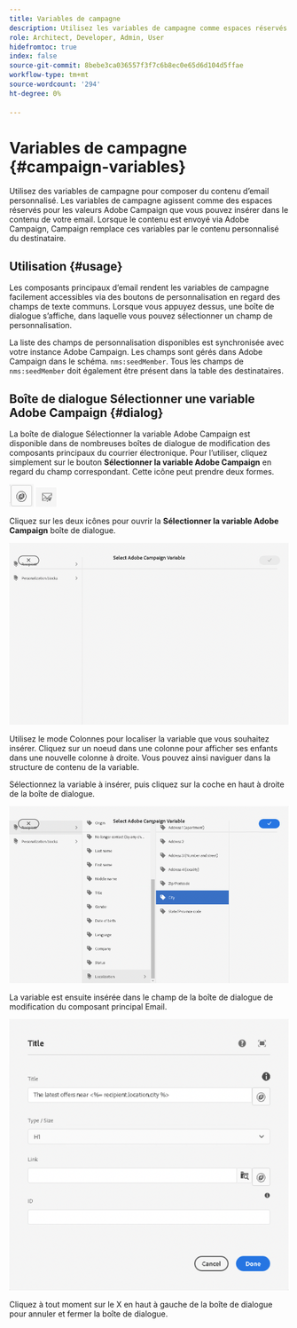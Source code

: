 ```yaml
---
title: Variables de campagne
description: Utilisez les variables de campagne comme espaces réservés pour composer du contenu d’email personnalisé.
role: Architect, Developer, Admin, User
hidefromtoc: true
index: false
source-git-commit: 8bebe3ca036557f3f7c6b8ec0e65d6d104d5ffae
workflow-type: tm+mt
source-wordcount: '294'
ht-degree: 0%

---
```



# Variables de campagne {#campaign-variables}

Utilisez des variables de campagne pour composer du contenu d’email personnalisé. Les variables de campagne agissent comme des espaces réservés pour les valeurs Adobe Campaign que vous pouvez insérer dans le contenu de votre email. Lorsque le contenu est envoyé via Adobe Campaign, Campaign remplace ces variables par le contenu personnalisé du destinataire.

## Utilisation {#usage}

Les composants principaux d’email rendent les variables de campagne facilement accessibles via des boutons de personnalisation en regard des champs de texte communs. Lorsque vous appuyez dessus, une boîte de dialogue s’affiche, dans laquelle vous pouvez sélectionner un champ de personnalisation.

La liste des champs de personnalisation disponibles est synchronisée avec votre instance Adobe Campaign. Les champs sont gérés dans Adobe Campaign dans le schéma. `nms:seedMember`. Tous les champs de `nms:seedMember` doit également être présent dans la table des destinataires.

## Boîte de dialogue Sélectionner une variable Adobe Campaign {#dialog}

La boîte de dialogue Sélectionner la variable Adobe Campaign est disponible dans de nombreuses boîtes de dialogue de modification des composants principaux du courrier électronique. Pour l’utiliser, cliquez simplement sur le bouton **Sélectionner la variable Adobe Campaign** en regard du champ correspondant. Cette icône peut prendre deux formes.

![Bouton Adobe Campaign](/help/email/assets/campaign-button.png)
![Icône Sélectionner la variable Adobe Campaign](/help/email/assets/select-adobe-campaign-variable-icon.png)

Cliquez sur les deux icônes pour ouvrir la **Sélectionner la variable Adobe Campaign** boîte de dialogue.

![Boîte de dialogue Sélectionner la variable Adobe Campaign](assets/select-campaign-variable-dialog.png)

Utilisez le mode Colonnes pour localiser la variable que vous souhaitez insérer. Cliquez sur un noeud dans une colonne pour afficher ses enfants dans une nouvelle colonne à droite. Vous pouvez ainsi naviguer dans la structure de contenu de la variable.

Sélectionnez la variable à insérer, puis cliquez sur la coche en haut à droite de la boîte de dialogue.

![Variable Adobe Campaign sélectionnée](assets/select-campaign-variable-dialog-selected.png)

La variable est ensuite insérée dans le champ de la boîte de dialogue de modification du composant principal Email.

![Variable de campagne insérée dans la boîte de dialogue de modification](assets/campaign-variable.png)

Cliquez à tout moment sur le X en haut à gauche de la boîte de dialogue pour annuler et fermer la boîte de dialogue.
